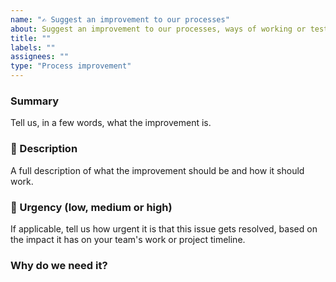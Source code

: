 ```yaml
---
name: "✍️ Suggest an improvement to our processes"
about: Suggest an improvement to our processes, ways of working or testing function.
title: ""
labels: ""
assignees: ""
type: "Process improvement"
---
```


### Summary

Tell us, in a few words, what the improvement is.

### 💬 Description

A full description of what the improvement should be and how it should work.

### 🚨 Urgency (low, medium or high)

If applicable, tell us how urgent it is that this issue gets resolved, based on the impact it has on your team's work or project timeline.

<!--
- Low = Does not have significant impact and can be addressed at a convenient time without causing delays.
- Medium = Has moderate impact and should be addressed soon to avoid potential delays or complications.
- High = A critical issue which has significant impact and needs immediate attention to prevent major delays or blockers.
-->

### Why do we need it?
